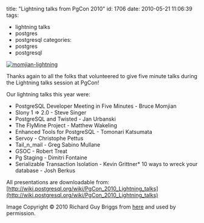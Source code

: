 title: "Lightning talks from PgCon 2010"
id: 1706
date: 2010-05-21 11:06:39
tags: 
- lightning talks
- postgres
- postgresql
categories: 
- postgres
- postgresql

[![](http://www.chesnok.com/daily/wp-content/uploads/2010/05/momjian-lightning-300x212.jpg "momjian-lightning")](http://tricolour.net/photos/2010/05/20/16-39-36i1.html)

Thanks again to all the folks that volunteered to give five minute talks during the Lightning talks session at PgCon!

Our lightning talks this year were: 

*   PostgreSQL Developer Meeting in Five Minutes - Bruce Momjian
*   Slony 1 => 2.0 - Steve Singer
*   PostgreSQL and Twisted - Jan Urbanski
*   The FlyMine Project - Matthew Wakeling
*   Enhanced Tools for PostgreSQL - Tomonari Katsumata
*   Servoy - Christophe Pettus
*   Tail_n_mail - Greg Sabino Mullane
*   GSOC - Robert Treat
*   Pg Staging - Dimitri Fontaine
*   Serializable Transaction Isolation - Kevin Grittner*   10 ways to wreck your database - Josh Berkus

All presentations are downloadable from: [http://wiki.postgresql.org/wiki/PgCon_2010_Lightning_talks](http://wiki.postgresql.org/wiki/PgCon_2010_Lightning_talks)

Image Copyright © 2010 Richard Guy Briggs from [here](http://tricolour.net/photos/2010/05/20/16-39-36i1.html) and used by permission.
